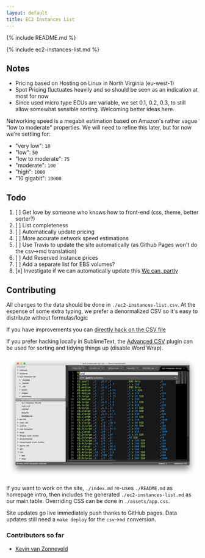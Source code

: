 ```yaml
---
layout: default
title: EC2 Instances List
---
```


{% include README.md %}

<div class="sortable" markdown="1">
{% include ec2-instances-list.md %}
</div>

## Notes

 - Pricing based on Hosting on Linux in North Virginia (eu-west-1)
 - Spot Pricing fluctuates heavily and so should be seen as an indication at most for now
 - Since used micro type ECUs are variable, we set 0.1, 0.2, 0.3, to still allow somewhat sensible sorting. Welcoming better ideas here.

Networking speed is a megabit estimation based on Amazon's rather vague "low to moderate" properties. We will need to refine this later, but for now we're settling for:

 - "very low": `10`
 - "low": `50`
 - "low to moderate": `75`
 - "moderate": `100`
 - "high": `1000`
 - "10 gigabit": `10000`

## Todo

 1. [ ] Get love by someone who knows how to front-end (css, theme, better sorter?)
 1. [ ] List completeness
 1. [ ] Automatically update pricing
 1. [ ] More accurate network speed estimations
 1. [ ] Use Travis to update the site automatically (as Github Pages won't do the csv->md translation)
 1. [ ] Add Reserved Instance prices
 1. [ ] Add a separate list for EBS volumes?
 1. [x] Investigate if we can automatically update this [We can, partly](http://stackoverflow.com/questions/7334035/get-ec2-pricing-programmatically)

## Contributing

All changes to the data should be done in `./ec2-instances-list.csv`. At the expense of some extra typing, we prefer a denormalized CSV so it's easy to distribute without formulas/logic

If you have improvements you can [directly hack on the CSV file](https://github.com/transloadit/ec2-instances-list/edit/gh-pages/ec2-instances-list.csv)

If you prefer hacking locally in SublimeText, the [Advanced CSV](https://github.com/wadetb/Sublime-Text-Advanced-CSV) plugin can be used for sorting and tidying things up (disable Word Wrap).

![](./images/sublime-text.png)

If you want to work on the site, `./index.md` re-uses `./README.md` as homepage intro, then includes the generated `./ec2-instances-list.md` as our main table. Overriding CSS can be done in `./assets/app.css`.

Site updates go live immediately push thanks to GitHub pages. Data updates still need a `make deploy` for the `csv`->`md` conversion.

### Contributors so far

 - [Kevin van Zonneveld](https://github.com/kvz)

<script src="./assets/sorttable.js"></script>
<script type="text/javascript">
  var table = document.getElementsByTagName("table")[0];
  sorttable.makeSortable(table);
</script>
